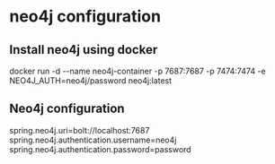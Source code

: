 # neo4j configuration

## Install neo4j using docker
docker run -d --name neo4j-container -p 7687:7687 -p 7474:7474 -e NEO4J_AUTH=neo4j/password neo4j:latest


## Neo4j configuration
spring.neo4j.uri=bolt://localhost:7687
spring.neo4j.authentication.username=neo4j
spring.neo4j.authentication.password=password